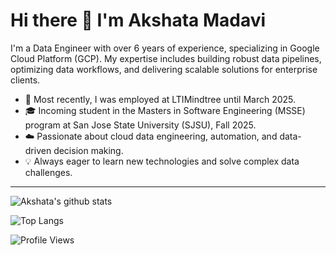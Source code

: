 # Hi there 👋 I'm Akshata Madavi

I'm a Data Engineer with over 6 years of experience, specializing in Google Cloud Platform (GCP). My expertise includes building robust data pipelines, optimizing data workflows, and delivering scalable solutions for enterprise clients.

- 🏢 Most recently, I was employed at LTIMindtree until March 2025.
- 🎓 Incoming student in the Masters in Software Engineering (MSSE) program at San Jose State University (SJSU), Fall 2025.
- ☁️ Passionate about cloud data engineering, automation, and data-driven decision making.
- 💡 Always eager to learn new technologies and solve complex data challenges.

---
<!--
## 🔧 Skills & Technologies

- **Cloud Platforms:** Google Cloud Platform (GCP)
- **Data Engineering:** ETL, Data Warehousing, Big Data
- **Programming:** Python, SQL
- **Tools:** Apache Airflow, BigQuery, Dataflow, Cloudrun, Workflows, Pub/Sub

--->
![Akshata's github stats](https://github-readme-stats.vercel.app/api?username=Akshata4&show_icons=true&theme=default)

![Top Langs](https://github-readme-stats.vercel.app/api/top-langs/?username=Akshata4&layout=compact&theme=default)

![Profile Views](https://komarev.com/ghpvc/?username=Akshata4&color=gray)

